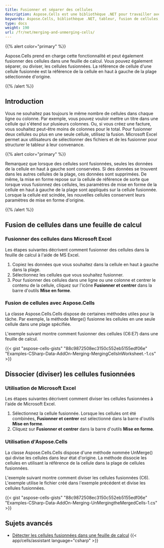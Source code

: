 ```yaml
---
title: Fusionner et séparer des cellules
description: Aspose.Cells est une bibliothèque .NET pour travailler avec des fichiers de tableurs, qui prend en charge la fusion et la séparation de cellules. Cet article présentera comment fusionner et séparer des cellules en utilisant la bibliothèque Aspose.Cells, et comment personnaliser le style des cellules fusionnées.
keywords: Aspose.Cells, bibliothèque .NET, tableur, fusion de cellules, séparation de cellules, paramètres de style, styles personnalisés
type: docs
weight: 190
url: /fr/net/merging-and-unmerging-cells/
---
```


{{% alert color="primary" %}} 

Aspose.Cells prend en charge cette fonctionnalité et peut également fusionner des cellules dans une feuille de calcul. Vous pouvez également séparer, ou diviser, les cellules fusionnées. La référence de cellule d'une cellule fusionnée est la référence de la cellule en haut à gauche de la plage sélectionnée d'origine.

{{% /alert %}} 
## **Introduction**
Vous ne souhaitez pas toujours le même nombre de cellules dans chaque ligne ou colonne. Par exemple, vous pouvez vouloir mettre un titre dans une cellule qui s'étend sur plusieurs colonnes. Ou, si vous créez une facture, vous souhaitez peut-être moins de colonnes pour le total. Pour fusionner deux cellules ou plus en une seule cellule, utilisez la fusion. Microsoft Excel permet aux utilisateurs de sélectionner des fichiers et de les fusionner pour structurer le tableur à leur convenance.

{{% alert color="primary" %}} 

Remarquez que lorsque des cellules sont fusionnées, seules les données de la cellule en haut à gauche sont conservées. Si des données se trouvent dans les autres cellules de la plage, ces données sont supprimées.
De même, la mise en forme repose sur la cellule de référence de sorte que lorsque vous fusionnez des cellules, les paramètres de mise en forme de la cellule en haut à gauche de la plage sont appliqués sur la cellule fusionnée. Lorsque la cellule est scindée, les nouvelles cellules conservent leurs paramètres de mise en forme d'origine.

{{% /alert %}} 
## **Fusion de cellules dans une feuille de calcul**
### **Fusionner des cellules dans Microsoft Excel**
Les étapes suivantes décrivent comment fusionner des cellules dans la feuille de calcul à l'aide de MS Excel.

1. Copiez les données que vous souhaitez dans la cellule en haut à gauche dans la plage.
1. Sélectionnez les cellules que vous souhaitez fusionner.
1. Pour fusionner des cellules dans une ligne ou une colonne et centrer le contenu de la cellule, cliquez sur l'icône **Fusionner et centrer** dans la barre d'outils **Mise en forme**.
### **Fusion de cellules avec Aspose.Cells**
La classe Aspose.Cells.Cells dispose de certaines méthodes utiles pour la tâche. Par exemple, la méthode Merge() fusionne les cellules en une seule cellule dans une plage spécifiée.

L'exemple suivant montre comment fusionner des cellules (C6:E7) dans une feuille de calcul.



{{< gist "aspose-cells-gists" "88c9872508ec3150c552eb5155edf06e" "Examples-CSharp-Data-AddOn-Merging-MergingCellsInWorksheet.-1.cs" >}}
## **Dissocier (diviser) les cellules fusionnées**
### **Utilisation de Microsoft Excel**
Les étapes suivantes décrivent comment diviser les cellules fusionnées à l'aide de Microsoft Excel.

1. Sélectionnez la cellule fusionnée.
   Lorsque les cellules ont été combinées, **Fusionner et centrer** est sélectionné dans la barre d'outils **Mise en forme**.
1. Cliquez sur **Fusionner et centrer** dans la barre d'outils **Mise en forme**.
### **Utilisation d'Aspose.Cells**
La classe Aspose.Cells.Cells dispose d'une méthode nommée UnMerge() qui divise les cellules dans leur état d'origine. La méthode dissocie les cellules en utilisant la référence de la cellule dans la plage de cellules fusionnées.

L'exemple suivant montre comment diviser les cellules fusionnées (C6). L'exemple utilise le fichier créé dans l'exemple précédent et divise les cellules fusionnées.



{{< gist "aspose-cells-gists" "88c9872508ec3150c552eb5155edf06e" "Examples-CSharp-Data-AddOn-Merging-UnMergingtheMergedCells-1.cs" >}}


## **Sujets avancés**
- [Détecter les cellules fusionnées dans une feuille de calcul](/cells/fr/net/detect-merged-cells-in-a-worksheet/)
{{< app/cells/assistant language="csharp" >}}
